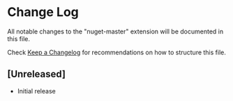 # Change Log

All notable changes to the "nuget-master" extension will be documented in this file.

Check [Keep a Changelog](http://keepachangelog.com/) for recommendations on how to structure this file.

## [Unreleased]

- Initial release